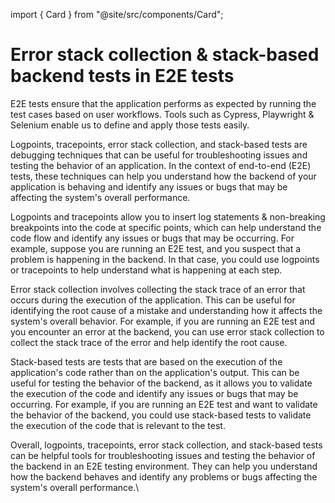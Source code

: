 import { Card } from "@site/src/components/Card";

# Error stack collection & stack-based backend tests in E2E tests

E2E tests ensure that the application performs as expected by running the test cases based on user workflows. Tools such as Cypress, Playwright & Selenium enable us to define and apply those tests easily.&#x20;

Logpoints, tracepoints, error stack collection, and stack-based tests are debugging techniques that can be useful for troubleshooting issues and testing the behavior of an application. In the context of end-to-end (E2E) tests, these techniques can help you understand how the backend of your application is behaving and identify any issues or bugs that may be affecting the system's overall performance.

Logpoints and tracepoints allow you to insert log statements & non-breaking breakpoints into the code at specific points, which can help understand the code flow and identify any issues or bugs that may be occurring. For example, suppose you are running an E2E test, and you suspect that a problem is happening in the backend. In that case, you could use logpoints or tracepoints to help understand what is happening at each step.

Error stack collection involves collecting the stack trace of an error that occurs during the execution of the application. This can be useful for identifying the root cause of a mistake and understanding how it affects the system's overall behavior. For example, if you are running an E2E test and you encounter an error at the backend, you can use error stack collection to collect the stack trace of the error and help identify the root cause.

Stack-based tests are tests that are based on the execution of the application's code rather than on the application's output. This can be useful for testing the behavior of the backend, as it allows you to validate the execution of the code and identify any issues or bugs that may be occurring. For example, if you are running an E2E test and want to validate the behavior of the backend, you could use stack-based tests to validate the execution of the code that is relevant to the test.

Overall, logpoints, tracepoints, error stack collection, and stack-based tests can be helpful tools for troubleshooting issues and testing the behavior of the backend in an E2E testing environment. They can help you understand how the backend behaves and identify any problems or bugs affecting the system's overall performance.\


<div className="w-full cols-1">

<Card title="Article: Collecting error stacks from backend as exceptions occur in E2E tests — A tutorial on Cypress" target="https://medium.com/runsidekick/collecting-error-stacks-from-backend-as-exceptions-occur-in-e2e-tests-a-tutorial-on-cypress-ab36793dde30" isNewWindow={true}>

</Card>

</div>
